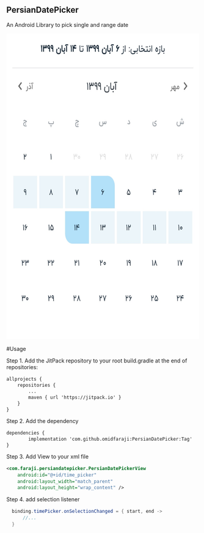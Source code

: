 ## PersianDatePicker

An Android Library to pick single and range date 

 <img src="https://raw.githubusercontent.com/omidfaraji/PersianDatePicker/master/ScreenShot/sc1.jpg"  height="800" width="929" />


#Usage

Step 1. Add the JitPack repository to your root build.gradle at the end of repositories:

	allprojects {
		repositories {
			...
			maven { url 'https://jitpack.io' }
		}
	}
 
Step 2. Add the dependency

	dependencies {
	        implementation 'com.github.omidfaraji:PersianDatePicker:Tag'
	}
 
 Step 3. Add View to your xml file
 ```xml
 <com.faraji.persiandatepicker.PersianDatePickerView
     android:id="@+id/time_picker"
     android:layout_width="match_parent"
     android:layout_height="wrap_content" />
```

Step 4. add selection listener
```java
  binding.timePicker.onSelectionChanged = { start, end ->
      //...
  }
```
